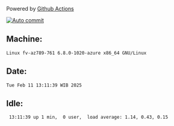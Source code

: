Powered by [Github Actions](https://github.com/features/actions)

[![Auto commit](https://github.com/hiage/workstation/workflows/Auto%20commit/badge.svg)](https://github.com/hiage/workstation/actions?query=workflow%3A%22Auto+commit%22)

## Machine:
```
Linux fv-az789-761 6.8.0-1020-azure x86_64 GNU/Linux
```
## Date:
```
Tue Feb 11 13:11:39 WIB 2025
```
## Idle:
```
 13:11:39 up 1 min,  0 user,  load average: 1.14, 0.43, 0.15
```
